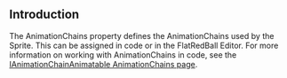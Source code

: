 ## Introduction

The AnimationChains property defines the AnimationChains used by the Sprite. This can be assigned in code or in the FlatRedBall Editor. For more information on working with AnimationChains in code, see the [IAnimationChainAnimatable AnimationChains page](/documentation/api/flatredball/flatredball-graphics/animation/flatredball-graphics-animation-ianimationchainanimatable/flatredball-graphics-animation-ianimationchainanimatable-animationchains/.md).

